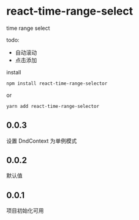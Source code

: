 # react-time-range-select

time range select

todo:

- 自动滚动
- 点击添加

install
```bash
npm install react-time-range-selector
```
or

```bash
yarn add react-time-range-selector
```

0.0.3
---
设置  DndContext 为单例模式

0.0.2
---
默认值

0.0.1
---
项目初始化可用
